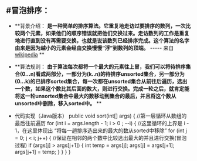 #冒泡排序：
---
* **背景介绍： **是一种简单的排序算法。它重复地走访过要排序的数列，一次比较两个元素，如果他们的顺序错误就把他们交换过来。走访数列的工作是重复地进行直到没有再需要交换，也就是说该数列已经排序完成。这个算法的名字由来是因为越小的元素会经由交换慢慢“浮”到数列的顶端。** ----- 来自 [wikipedia](https://zh.wikipedia.org/wiki/%E5%86%92%E6%B3%A1%E6%8E%92%E5%BA%8F)  **
* **算法规则： **由于算法每次都将一个最大的元素往上冒，我们可以将待排序集合(0...n)看成两部分，一部分为(k..n)的待排序unsorted集合，另一部分为(0...k)的已排序sorted集合，每一次都在unsorted集合从前往后遍历，选出一个数，如果这个数比其后面的数大，则进行交换。完成一轮之后，就肯定能将这一轮unsorted集合中最大的数移动到集合的最后，并且将这个数从unsorted中删除，移入sorted中。** **

* 代码实现（Java版本）
        public void sort(int[] args) 
        {
        	//第一层循环从数组的最后往前遍历
    		for (int i = args.length - 1; i > 0 ; --i) {
                //这里循环的上界是 i - 1，在这里体现出 “将每一趟排序选出来的最大的数从sorted中移除”
    			for (int j = 0; j < i; j++) {
                    //保证在相邻的两个数中比较选出最大的并且进行交换(冒泡过程)
    				if (args[j] > args[j+1]) {
    					int temp = args[j];
    					args[j] = args[j+1];
    					args[j+1] = temp;
    				}
    			}
    		}
	    }
